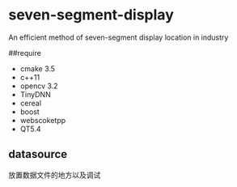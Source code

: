 # seven-segment-display

An efficient method of seven-segment display location in industry

##require 
+ cmake 3.5 
+ c++11 
+ opencv 3.2 
+ TinyDNN
+ cereal 
+ boost 
+ webscoketpp 
+ QT5.4

## datasource 
放置数据文件的地方以及调试
### 

